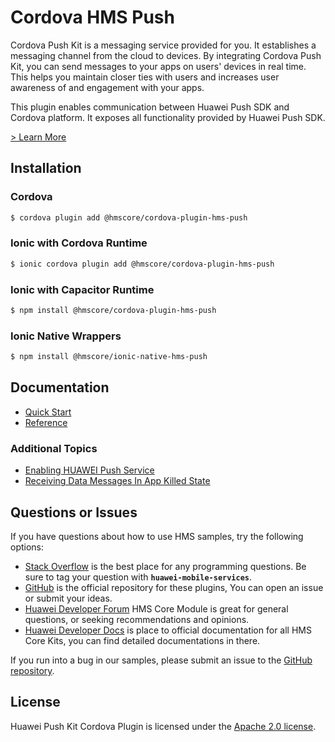 # Cordova HMS Push

Cordova Push Kit is a messaging service provided for you. It establishes a messaging channel from the cloud to devices. By integrating Cordova Push Kit, you can send messages to your apps on users' devices in real time. This helps you maintain closer ties with users and increases user awareness of and engagement with your apps.

This plugin enables communication between Huawei Push SDK and Cordova platform. It exposes all functionality provided by Huawei Push SDK.

[> Learn More](https://developer.huawei.com/consumer/en/doc/development/HMS-Plugin-Guides/introduction-0000001050135701)

## Installation

### Cordova

```bash
$ cordova plugin add @hmscore/cordova-plugin-hms-push
```

### Ionic with Cordova Runtime

```bash
$ ionic cordova plugin add @hmscore/cordova-plugin-hms-push
```
  
### Ionic with Capacitor Runtime

```bash
$ npm install @hmscore/cordova-plugin-hms-push
```

### Ionic Native Wrappers

```bash
$ npm install @hmscore/ionic-native-hms-push
```

## Documentation

- [Quick Start](https://developer.huawei.com/consumer/en/doc/development/HMS-Plugin-Guides/prepare-dev-env-0000001050133754)
- [Reference](https://developer.huawei.com/consumer/en/doc/development/HMS-Plugin-References/overview-0000001050133780)

### Additional Topics

- [Enabling HUAWEI Push Service](https://developer.huawei.com/consumer/en/doc/development/HMS-Plugin-Guides/config-agc-0000001050135709#EN-US_TOPIC_0000001050136396__section7787102592217)
- [Receiving Data Messages In App Killed State](https://developer.huawei.com/consumer/en/doc/development/HMS-Plugin-Guides/receiving-data-messages-at-app-killed-state-0000001058644809)

## Questions or Issues

If you have questions about how to use HMS samples, try the following options:

- [Stack Overflow](https://stackoverflow.com/questions/tagged/huawei-mobile-services) is the best place for any programming questions. Be sure to tag your question with **`huawei-mobile-services`**.
- [GitHub](https://github.com/HMS-Core/hms-cordova-plugin) is the official repository for these plugins, You can open an issue or submit your ideas.
- [Huawei Developer Forum](https://forums.developer.huawei.com/forumPortal/en/home?fid=0101187876626530001) HMS Core Module is great for general questions, or seeking recommendations and opinions.
- [Huawei Developer Docs](https://developer.huawei.com/consumer/en/doc/overview/HMS-Core-Plugin) is place to official documentation for all HMS Core Kits, you can find detailed documentations in there.

If you run into a bug in our samples, please submit an issue to the [GitHub repository](https://github.com/HMS-Core/hms-cordova-plugin).

## License

Huawei Push Kit Cordova Plugin is licensed under the [Apache 2.0 license](LICENCE).